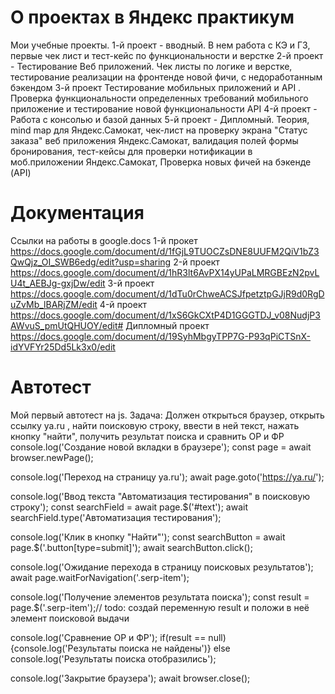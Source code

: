 # О проектах в Яндекс практикум 
Мои учебные проекты. 1-й проект - вводный. В нем работа с КЭ и ГЗ, первые чек лист и тест-кейс по функциональности и верстке
2-й проект - Тестирование Веб приложений. Чек листы по логике и верстке, тестирование реализации на фронтенде новой фичи, с недоработанным бэкендом
3-й проект Тестирование мобильных приложений и API . Проверка функциональности определенных требований мобильного приложение и тестирование новой функциональности API
4-й проект - Работа с консолью и базой данных
5-й проект - Дипломный. Теория, mind map для Яндекс.Самокат, чек-лист на проверку экрана "Статус заказа" веб приложения Яндекс.Самокат, валидация полей формы бронирования, тест-кейсы для проверки нотификации в моб.приложении Яндекс.Самокат, Проверка новых фичей на бэкенде (API)
# Документация 
Ссылки на работы в google.docs 1-й прокет https://docs.google.com/document/d/1fGjL9TUOCZsDNE8UUFM2QiV1bZ3QwQjz_OI_SWB6edg/edit?usp=sharing
2-й проект https://docs.google.com/document/d/1hR3lt6AvPX14yUPaLMRGBEzN2pvLU4t_AEBJg-gxjDw/edit
3-й проект https://docs.google.com/document/d/1dTu0rChweACSJfpetztpGJjR9d0RgDuZvMb_lBARjZM/edit
4-й проект https://docs.google.com/document/d/1xS6GkCXtP4D1GGGTDJ_v08NudjP3AWvuS_pmUtQHUOY/edit#
Дипломный проект https://docs.google.com/document/d/19SyhMbgyTPP7G-P93qPiCTSnX-idYVFYr25Dd5Lk3x0/edit
# Автотест 
Мой первый автотест на js. Задача: Должен открыться браузер, открыть ссылку ya.ru , найти поисковую строку, ввести в ней текст, нажать кнопку "найти", получить результат поиска и сравнить ОР и ФР
console.log('Создание новой вкладки в браузере');
const page = await browser.newPage();

console.log('Переход на страницу ya.ru');
await page.goto('https://ya.ru/');

console.log('Ввод текста "Автоматизация тестирования" в поисковую строку');
const searchField = await page.$('#text');
await searchField.type('Автоматизация тестирования');

console.log('Клик в кнопку "Найти"');
const searchButton = await page.$('.button[type=submit]');
await searchButton.click();

console.log('Ожидание перехода в страницу поисковых результатов');
await page.waitForNavigation('.serp-item');

console.log('Получение элементов результата поиска');
const result = page.$('.serp-item');// todo: создай переменную result и положи в неё элемент поисковой выдачи

console.log('Сравнение ОР и ФР');
if(result == null) {console.log('Результаты поиска не найдены')}
else console.log('Результаты поиска отобразились');

console.log('Закрытие браузера');
await browser.close();

